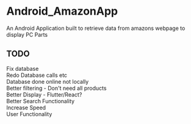 # Android_AmazonApp
 An Android Application built to retrieve data from amazons webpage to display PC Parts

## TODO
Fix database\
Redo Database calls etc\
Database done online not locally\
Better filtering - Don't need all products\
Better Display - Flutter/React?\
Better Search Functionality\
Increase Speed\
User Functionality

